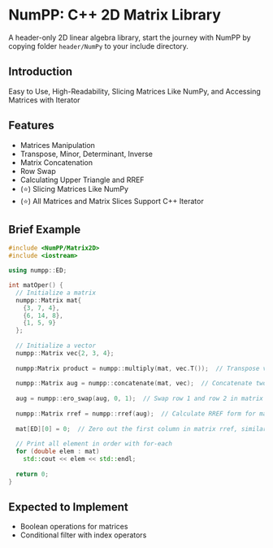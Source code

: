 # NumPP: C++ 2D Matrix Library

A header-only 2D linear algebra library, start the journey with NumPP by copying folder `header/NumPy` to your include directory.



## Introduction

Easy to Use, High-Readability, Slicing Matrices Like NumPy, and Accessing Matrices with Iterator



## Features

- Matrices Manipulation
- Transpose, Minor, Determinant, Inverse
- Matrix Concatenation
- Row Swap
- Calculating Upper Triangle and RREF
- (⭐️) Slicing Matrices Like NumPy
- (⭐️) All Matrices and Matrix Slices Support C++ Iterator



## Brief Example

```c++
#include <NumPP/Matrix2D>
#include <iostream>

using numpp::ED;

int matOper() {
  // Initialize a matrix
  numpp::Matrix mat{
    {3, 7, 4},
    {6, 14, 8},
    {1, 5, 9}
  };
  
  // Initialize a vector
  numpp::Matrix vec{2, 3, 4};
  
  numpp:Matrix product = numpp::multiply(mat, vec.T());  // Transpose vec & Matrix multiplication
  
  numpp::Matrix aug = numpp::concatenate(mat, vec);  // Concatenate two matrix vertically
  
  aug = numpp::ero_swap(aug, 0, 1);  // Swap row 1 and row 2 in matrix aug
  
  numpp::Matrix rref = numpp::rref(aug);  // Calculate RREF form for matrix aug
  
  mat[ED][0] = 0;  // Zero out the first column in matrix rref, similar to NumPy statement: `rref[:, 0] = 0`
  
  // Print all element in order with for-each
  for (double elem : mat)
    std::cout << elem << std::endl;
  
  return 0;
}
```



## Expected to Implement

- Boolean operations for matrices
- Conditional filter with index operators